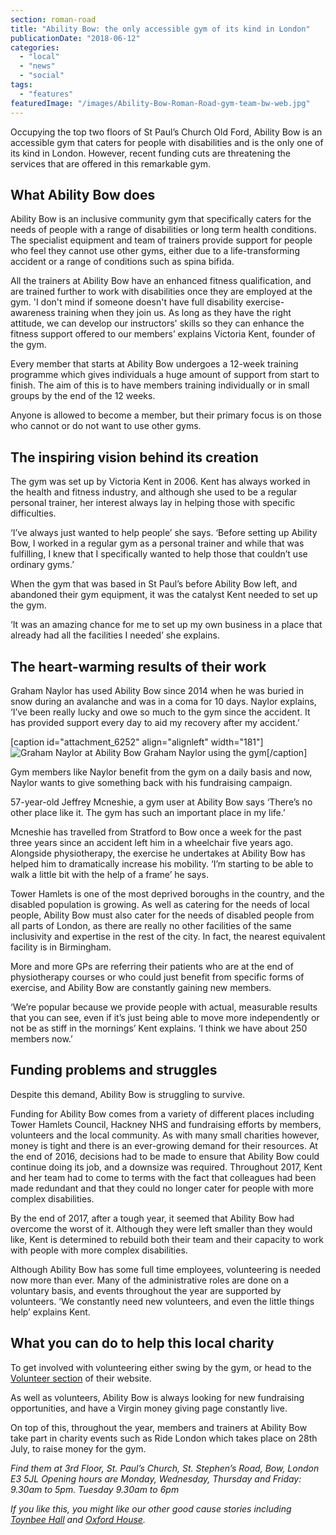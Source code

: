 ```yaml
---
section: roman-road
title: "Ability Bow: the only accessible gym of its kind in London"
publicationDate: "2018-06-12"
categories: 
  - "local"
  - "news"
  - "social"
tags: 
  - "features"
featuredImage: "/images/Ability-Bow-Roman-Road-gym-team-bw-web.jpg"
---
```


Occupying the top two floors of St Paul’s Church Old Ford, Ability Bow is an accessible gym that caters for people with disabilities and is the only one of its kind in London. However, recent funding cuts are threatening the services that are offered in this remarkable gym.

## What Ability Bow does

Ability Bow is an inclusive community gym that specifically caters for the needs of people with a range of disabilities or long term health conditions. The specialist equipment and team of trainers provide support for people who feel they cannot use other gyms, either due to a life-transforming accident or a range of conditions such as spina bifida.

All the trainers at Ability Bow have an enhanced fitness qualification, and are trained further to work with disabilities once they are employed at the gym. 'I don't mind if someone doesn't have full disability exercise-awareness training when they join us. As long as they have the right attitude, we can develop our instructors' skills so they can enhance the fitness support offered to our members’ explains Victoria Kent, founder of the gym.

Every member that starts at Ability Bow undergoes a 12-week training programme which gives individuals a huge amount of support from start to finish. The aim of this is to have members training individually or in small groups by the end of the 12 weeks.

Anyone is allowed to become a member, but their primary focus is on those who cannot or do not want to use other gyms.

## The inspiring vision behind its creation

The gym was set up by Victoria Kent in 2006. Kent has always worked in the health and fitness industry, and although she used to be a regular personal trainer, her interest always lay in helping those with specific difficulties.

‘I’ve always just wanted to help people’ she says. ‘Before setting up Ability Bow, I worked in a regular gym as a personal trainer and while that was fulfilling, I knew that I specifically wanted to help those that couldn’t use ordinary gyms.’

When the gym that was based in St Paul’s before Ability Bow left, and abandoned their gym equipment, it was the catalyst Kent needed to set up the gym.

‘It was an amazing chance for me to set up my own business in a place that already had all the facilities I needed’ she explains.

## The heart-warming results of their work

Graham Naylor has used Ability Bow since 2014 when he was buried in snow during an avalanche and was in a coma for 10 days. Naylor explains, ‘I’ve been really lucky and owe so much to the gym since the accident. It has provided support every day to aid my recovery after my accident.’

\[caption id="attachment\_6252" align="alignleft" width="181"\]![Graham Naylor at Ability Bow ](/images/Graham-Naylor-Ability-Bow-181x300.jpg) Graham Naylor using the gym\[/caption\]

Gym members like Naylor benefit from the gym on a daily basis and now, Naylor wants to give something back with his fundraising campaign.

57-year-old Jeffrey Mcneshie, a gym user at Ability Bow says ‘There’s no other place like it. The gym has such an important place in my life.’

Mcneshie has travelled from Stratford to Bow once a week for the past three years since an accident left him in a wheelchair five years ago. Alongside physiotherapy, the exercise he undertakes at Ability Bow has helped him to dramatically increase his mobility. ‘I’m starting to be able to walk a little bit with the help of a frame’ he says.

Tower Hamlets is one of the most deprived boroughs in the country, and the disabled population is growing. As well as catering for the needs of local people, Ability Bow must also cater for the needs of disabled people from all parts of London, as there are really no other facilities of the same inclusivity and expertise in the rest of the city. In fact, the nearest equivalent facility is in Birmingham.

More and more GPs are referring their patients who are at the end of physiotherapy courses or who could just benefit from specific forms of exercise, and Ability Bow are constantly gaining new members.

‘We’re popular because we provide people with actual, measurable results that you can see, even if it’s just being able to move more independently or not be as stiff in the mornings’ Kent explains. ‘I think we have about 250 members now.’

## Funding problems and struggles

Despite this demand, Ability Bow is struggling to survive.

Funding for Ability Bow comes from a variety of different places including Tower Hamlets Council, Hackney NHS and fundraising efforts by members, volunteers and the local community. As with many small charities however, money is tight and there is an ever-growing demand for their resources. At the end of 2016, decisions had to be made to ensure that Ability Bow could continue doing its job, and a downsize was required. Throughout 2017, Kent and her team had to come to terms with the fact that colleagues had been made redundant and that they could no longer cater for people with more complex disabilities.

By the end of 2017, after a tough year, it seemed that Ability Bow had overcome the worst of it. Although they were left smaller than they would like, Kent is determined to rebuild both their team and their capacity to work with people with more complex disabilities.

Although Ability Bow has some full time employees, volunteering is needed now more than ever. Many of the administrative roles are done on a voluntary basis, and events throughout the year are supported by volunteers. ‘We constantly need new volunteers, and even the little things help’ explains Kent.

## What you can do to help this local charity

To get involved with volunteering either swing by the gym, or head to the [Volunteer section](https://abilitybow.org/get-involved-new/volunteer) of their website.

As well as volunteers, Ability Bow is always looking for new fundraising opportunities, and have a Virgin money giving page constantly live.

On top of this, throughout the year, members and trainers at Ability Bow take part in charity events such as Ride London which takes place on 28th July, to raise money for the gym.

_Find them at 3rd Floor, St. Paul’s Church, St. Stephen’s Road, Bow, London E3 5JL_ _Opening hours are Monday, Wednesday, Thursday and Friday: 9.30am to 5pm. Tuesday 9.30am to 6pm_

_If you like this, you might like our other good cause stories including [Toynbee Hall](https://romanroadlondon.com/toynbee-hall-reducing-poverty-tower-hamlets/) and [Oxford House](https://romanroadlondon.com/oxford-house-bethnal-green/)._
